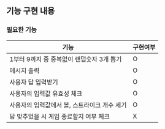 ## 기능 구현 내용

### 필요한 기능

| 기능                             | 구현여부 |
|--------------------------------|------|
| 1부터 9까지 중 중복없이 랜덤숫자 3개 뽑기 | O    |
| 메시지 출력                         | O    |
| 사용자 답 입력받기                     | O    |
| 사용자의 입력값 유효성 체크                | O    |
| 사용자의 입력값에서 볼, 스트라이크 개수 세기      | O    |
| 답 맞추었을 시 게임 종료할지 여부 체크         | X    |